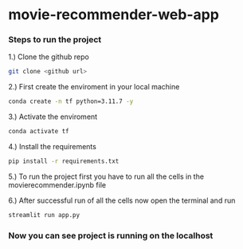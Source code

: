 # movie-recommender-web-app

### Steps to run the project

1.) Clone the github repo

```bash
git clone <github url>
```

2.) First create the enviroment in your local machine

```bash
conda create -n tf python=3.11.7 -y
```

3.) Activate the enviroment

```bash
conda activate tf
```

4.) Install the requirements

```bash
pip install -r requirements.txt
```

5.) To run the project first you have to run all the cells in the movierecommender.ipynb file

6.) After successful run of all the cells now open the terminal and run

```bash
streamlit run app.py
```

### Now you can see project is running on the localhost
